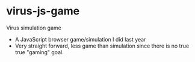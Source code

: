 # virus-js-game
Virus simulation game

* A JavaScript browser game/simulation I did last year
* Very straight forward, less game than simulation since there is no true true "gaming" goal.

